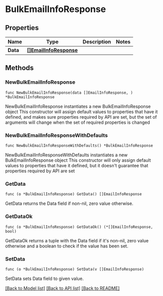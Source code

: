 # BulkEmailInfoResponse

## Properties

Name | Type | Description | Notes
------------ | ------------- | ------------- | -------------
**Data** | [**[]EmailInfoResponse**](EmailInfoResponse.md) |  | 

## Methods

### NewBulkEmailInfoResponse

`func NewBulkEmailInfoResponse(data []EmailInfoResponse, ) *BulkEmailInfoResponse`

NewBulkEmailInfoResponse instantiates a new BulkEmailInfoResponse object
This constructor will assign default values to properties that have it defined,
and makes sure properties required by API are set, but the set of arguments
will change when the set of required properties is changed

### NewBulkEmailInfoResponseWithDefaults

`func NewBulkEmailInfoResponseWithDefaults() *BulkEmailInfoResponse`

NewBulkEmailInfoResponseWithDefaults instantiates a new BulkEmailInfoResponse object
This constructor will only assign default values to properties that have it defined,
but it doesn't guarantee that properties required by API are set

### GetData

`func (o *BulkEmailInfoResponse) GetData() []EmailInfoResponse`

GetData returns the Data field if non-nil, zero value otherwise.

### GetDataOk

`func (o *BulkEmailInfoResponse) GetDataOk() (*[]EmailInfoResponse, bool)`

GetDataOk returns a tuple with the Data field if it's non-nil, zero value otherwise
and a boolean to check if the value has been set.

### SetData

`func (o *BulkEmailInfoResponse) SetData(v []EmailInfoResponse)`

SetData sets Data field to given value.



[[Back to Model list]](../README.md#documentation-for-models) [[Back to API list]](../README.md#documentation-for-api-endpoints) [[Back to README]](../README.md)


